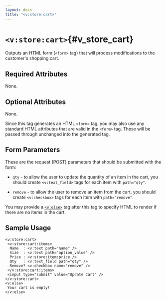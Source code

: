 ```yaml
---
layout: docs
title: "<v:store:cart>"
---
```


# `<v:store:cart>`{#v_store_cart}

Outputs an HTML form (`<form>` tag) that will process modifications to
the customer's shopping cart.

## Required Attributes

None.

## Optional Attributes

None.

Since this tag generates an HTML `<form>` tag, you may also use any
standard HTML attributes that are valid in the `<form>` tag. These will
be passed through unchanged into the generated tag.

## Form Parameters

These are the request (POST) parameters that should be submitted with
the form:

-   `qty` - to allow the user to update the quantity of an item in the
    cart, you should create `<v:text_field>` tags for each item with
    `path="qty"`.

-   `remove` - to allow the user to remove an item from the cart, you
    should create `<v:checkbox>` tags for each item with
    `path="remove"`.

You may provide a [`<v:else>`](#v_else) tag after this tag to specify
HTML to render if there are no items in the cart.

## Sample Usage

    <v:store:cart>
     <v:store:cart:items>
      Name  : <v:text path="name" />
      Size  : <v:text path="option_value" />
      Price : <v:store:item:price />
      Qty   : <v:text_field path="qty" />
      Remove? <v:checkbox name="remove" />
     </v:store:cart:items>
     <input type="submit" value="Update Cart" />
    </v:store:cart>
    <v:else>
     Your cart is empty!
    </v:else>
